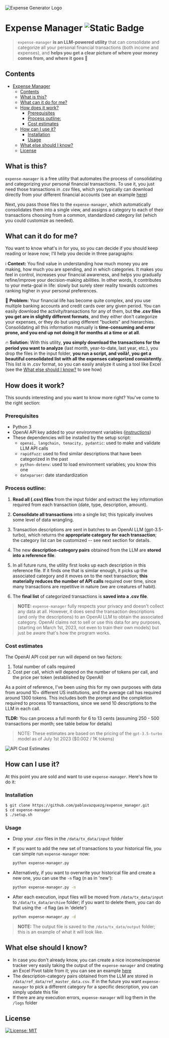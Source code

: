 ![Expense Generator Logo](https://github.com/pablovazquezg/expense_manager/blob/master/media/readmemd-header.png)

# Expense Manager ![Static Badge](https://img.shields.io/badge/Made_with_love_in-NYC-red)

> `expense-manager` **is an LLM-powered utility** that can consolidate and categorize all your personal financial transactions (both income and expenses), and **helps you get a clear picture of where your money comes from, and where it goes 💸**



## Contents

- [Expense Manager ](#expense-manager-)
  - [Contents](#contents)
  - [What is this?](#what-is-this)
  - [What can it do for me?](#what-can-it-do-for-me)
  - [How does it work?](#how-does-it-work)
    - [Prerequisites](#prerequisites)
    - [Process outline:](#process-outline)
    - [Cost estimates](#cost-estimates)
  - [How can I use it?](#how-can-i-use-it)
    - [Installation](#installation)
    - [Usage](#usage)
  - [What else should I know?](#what-else-should-i-know)
  - [License](#license)


## What is this?
`expense-manager` is a free utility that automates the process of consolidating and categorizing your personal financial transactions. To use it, you just need those transactions in .csv files, which you typically can download directly from your different financial accounts (see an example [here](https://github.com/pablovazquezg/expense_manager/blob/master/media/account_activity_example.csv))

Next, you pass those files to the `expense-manager`, which automatically consolidates them into a single view, and assigns a category to each of their transactions choosing from a common, standardized category list (which you could customize as needed). 
## What can it do for me?
You want to know what's in for you, so you can decide if you should keep reading or leave now; I'll help you decide in three paragraphs:

ℹ️ **Context:** You find value in understanding how much money you are making, how much you are spending, and in which categories. It makes you feel in control, increases your financial awareness, and helps you gradually refine/improve your decision-making abilities. In other words, it contributes to your meta-goal in life: slowly but surely steer reality towards outcomes ranking higher in your personal preferences.

🚩 **Problem:** Your financial life has become quite complex, and you use multiple banking accounts and credit cards over any given period. You can easily download the activity/transactions for any of them, but **the .csv files you get are in slightly different formats**, and they either don't categorize your expenses, or they do but using different "buckets" and hierarchies. Consolidating all this information manually is **time-consuming and error prone, and you end up not doing it for months at a time or at all**.

🔥 **Solution:** With this utility, **you simply download the transactions for the period you want to analyze** (last month, year-to-date, last year, etc.), you drop the files in the input folder, **you run a script, and voilà!, you get a beautiful consolidated list with all the expenses categorized consistently**. This list is in .csv format, so you can easily analyze it using a tool like Excel (see the [What else should I know?](#what-else-should-i-know) to see how)

## How does it work?

This sounds interesting and you want to know more right? You've come to the right section:
### Prerequisites
+ Python 3
+ OpenAI API key added to your environment variables ([instructions](https://www.immersivelimit.com/tutorials/adding-your-openai-api-key-to-system-environment-variables))
+ These dependencies will be installed by the setup script:
    - `openai, langchain, tenacity, pydantic`: used to make and validate LLM API calls
    - `rapidfuzz`: used to find similar descriptions that have been categorized in the past
    - `python-dotenv`: used to load environment variables; you know this one
    - `dateparser`: date standardization

### Process outline:

1. **Read all (.csv) files** from the input folder and extract the key information required from each transaction (date, type, description, amount).

1. **Consolidate all transactions** into a single list; this typically involves some level of data wrangling.

1. Transaction descriptions are sent in batches to an OpenAI LLM (gpt-3.5-turbo), which returns the **appropriate category for each transaction**; the category list can be customized -- see next section for details.

1. The new **description-category pairs** obtained from the LLM are **stored into a reference file**.

1. In all future runs, the utility first looks up each description in this reference file. If it finds one that is similar enough, it picks up the associated category and it moves on to the next transaction; **this materially reduces the number of API calls** required over time, since many transactions are repetitive in nature (we are creatures of habit).

1. The **final list** of categorized transactions is **saved into a .csv file**.  


> **NOTE:**
> `expense-manager` fully respects your privacy and doesn't collect any data at all. However, it does send the transaction descriptions (and only the descriptions) to an OpenAI LLM to obtain the associated category. OpenAI claims not to sell or use this data for any purposes, (starting on March 1st, 2023, not even to train their own models) but just be aware that's how the program works.

### Cost estimates
The OpenAI API cost per run will depend on two factors:
1. Total number of calls required
1. Cost per call, which will depend on the number of tokens per call, and the price per token (established by OpenAI)

As a point of reference, I've been using this for my own purposes with data from around 10+ different US institutions, and the average call has required around 1300 tokens. This includes both the prompt and the completion required to process 10 transactions, since we send 10 descriptions to the LLM in each call.

**TLDR:** You can process a full month for 6 to 13 cents (assuming 250 - 500 transactions per month; see table below for details)

> NOTE: These estimates are based on the pricing of the `gpt-3.5-turbo` model as of July 1st 2023 ($0.002 / 1K tokens)

![API Cost Estimates](https://github.com/pablovazquezg/expense_manager/blob/master/media/cost_estimates.png)

## How can I use it?
At this point you are sold and want to use `expense-manager`. Here's how to do it:
### Installation

```bash
$ git clone https://github.com/pablovazquezg/expense_manager.git
$ cd expense-manager
$ ./setup.sh
```


### Usage

+ Drop your .csv files in the `/data/tx_data/input` folder

+ If you want to add the new set of transactions to your historical file, you can simple run `expense-manager` now:
    ```bash
    python expense-manager.py
    ```
+ Alternatively, if you want to overwrite your historical file and create a new one, you can use the `-n` flag (n as in 'new'): 
    ```bash
    python expense-manager.py -n
    ```

+ After each execution, input files will be moved from `/data/tx_data/input` to `/data/tx_data/archive` folder; if you want to delete them, you can do that using the `-d` flag (as in 'delete')
    ```bash
    python expense-manager.py -d
    ```
    
> **NOTE:**
> The output file is saved to the `/data/tx_data/output` folder; this is an example of what it will look like.


## What else should I know?
- In case you don't already know, you can create a nice income/expense tracker very easily taking the output of the `expense-manager` and creating an Excel Pivot table from it; you can see an example [here](https://www.vertex42.com/blog/excel-tips/using-pivot-tables-to-analyze-income-and-expenses.html)
- The description-category pairs obtained from the LLM are stored in `/data/ref_data/ref_master_data.csv`. If in the future you want `expense-manager` to pick a different category for a specific description, you can simply update this file
- If there are any execution errors, `expense-manager` will log them in the `/logs` folder


## License
[![License: MIT](https://img.shields.io/badge/License-MIT-yellow.svg)](https://opensource.org/licenses/MIT)
